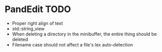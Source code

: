 # PandEdit TODO

- Proper right align of text
- std::string_view
- When deleting a directory in the minibuffer, the entire thing should be deleted
- Filename case should not affect a file's lex auto-detection
